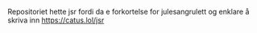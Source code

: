 Repositoriet hette jsr fordi da e forkortelse for julesangrulett og enklare å skriva inn https://catus.lol/jsr
